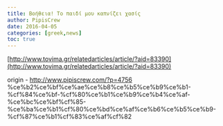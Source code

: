 ```yaml
---
title: Βοήθεια! Το παιδί μου καπνίζει χασίς
author: PipisCrew
date: 2016-04-05
categories: [greek,news]
toc: true
---
```


[http://www.tovima.gr/relatedarticles/article/?aid=83390](http://www.tovima.gr/relatedarticles/article/?aid=83390)

origin - http://www.pipiscrew.com/?p=4756 %ce%b2%ce%bf%ce%ae%ce%b8%ce%b5%ce%b9%ce%b1-%cf%84%ce%bf-%cf%80%ce%b1%ce%b9%ce%b4%ce%af-%ce%bc%ce%bf%cf%85-%ce%ba%ce%b1%cf%80%ce%bd%ce%af%ce%b6%ce%b5%ce%b9-%cf%87%ce%b1%cf%83%ce%af%cf%82